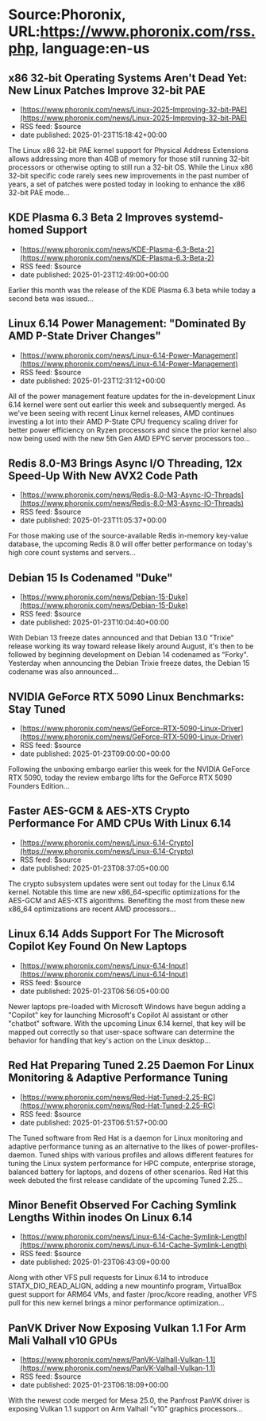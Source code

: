 # Source:Phoronix, URL:https://www.phoronix.com/rss.php, language:en-us

## x86 32-bit Operating Systems Aren't Dead Yet: New Linux Patches Improve 32-bit PAE
 - [https://www.phoronix.com/news/Linux-2025-Improving-32-bit-PAE](https://www.phoronix.com/news/Linux-2025-Improving-32-bit-PAE)
 - RSS feed: $source
 - date published: 2025-01-23T15:18:42+00:00

The Linux x86 32-bit PAE kernel support for Physical Address Extensions allows addressing more than 4GB of memory for those still running 32-bit processors or otherwise opting to still run a 32-bit OS. While the Linux x86 32-bit specific code rarely sees new improvements in the past number of years, a set of patches were posted today in looking to enhance the x86 32-bit PAE mode...

## KDE Plasma 6.3 Beta 2 Improves systemd-homed Support
 - [https://www.phoronix.com/news/KDE-Plasma-6.3-Beta-2](https://www.phoronix.com/news/KDE-Plasma-6.3-Beta-2)
 - RSS feed: $source
 - date published: 2025-01-23T12:49:00+00:00

Earlier this month was the release of the KDE Plasma 6.3 beta while today a second beta was issued...

## Linux 6.14 Power Management: "Dominated By AMD P-State Driver Changes"
 - [https://www.phoronix.com/news/Linux-6.14-Power-Management](https://www.phoronix.com/news/Linux-6.14-Power-Management)
 - RSS feed: $source
 - date published: 2025-01-23T12:31:12+00:00

All of the power management feature updates for the in-development Linux 6.14 kernel were sent out earlier this week and subsequently merged. As we've been seeing with recent Linux kernel releases, AMD continues investing a lot into their AMD P-State CPU frequency scaling driver for better power efficiency on Ryzen processors and since the prior kernel also now being used with the new 5th Gen AMD EPYC server processors too...

## Redis 8.0-M3 Brings Async I/O Threading, 12x Speed-Up With New AVX2 Code Path
 - [https://www.phoronix.com/news/Redis-8.0-M3-Async-IO-Threads](https://www.phoronix.com/news/Redis-8.0-M3-Async-IO-Threads)
 - RSS feed: $source
 - date published: 2025-01-23T11:05:37+00:00

For those making use of the source-available Redis in-memory key-value database, the upcoming Redis 8.0 will offer better performance on today's high core count systems and servers...

## Debian 15 Is Codenamed "Duke"
 - [https://www.phoronix.com/news/Debian-15-Duke](https://www.phoronix.com/news/Debian-15-Duke)
 - RSS feed: $source
 - date published: 2025-01-23T10:04:40+00:00

With Debian 13 freeze dates announced and that Debian 13.0 "Trixie" release working its way toward release likely around August, it's then to be followed by beginning development on Debian 14 codenamed as "Forky". Yesterday when announcing the Debian Trixie freeze dates, the Debian 15 codename was also announced...

## NVIDIA GeForce RTX 5090 Linux Benchmarks: Stay Tuned
 - [https://www.phoronix.com/news/GeForce-RTX-5090-Linux-Driver](https://www.phoronix.com/news/GeForce-RTX-5090-Linux-Driver)
 - RSS feed: $source
 - date published: 2025-01-23T09:00:00+00:00

Following the unboxing embargo earlier this week for the NVIDIA GeForce RTX 5090, today the review embargo lifts for the GeForce RTX 5090 Founders Edition...

## Faster AES-GCM & AES-XTS Crypto Performance For AMD CPUs With Linux 6.14
 - [https://www.phoronix.com/news/Linux-6.14-Crypto](https://www.phoronix.com/news/Linux-6.14-Crypto)
 - RSS feed: $source
 - date published: 2025-01-23T08:37:05+00:00

The crypto subsystem updates were sent out today for the Linux 6.14 kernel. Notable this time are new x86_64-specific optimizations for the AES-GCM and AES-XTS algorithms. Benefiting the most from these new x86_64 optimizations are recent AMD processors...

## Linux 6.14 Adds Support For The Microsoft Copilot Key Found On New Laptops
 - [https://www.phoronix.com/news/Linux-6.14-Input](https://www.phoronix.com/news/Linux-6.14-Input)
 - RSS feed: $source
 - date published: 2025-01-23T06:56:05+00:00

Newer laptops pre-loaded with Microsoft Windows have begun adding a "Copilot" key for launching Microsoft's Copilot AI assistant or other "chatbot" software. With the upcoming Linux 6.14 kernel, that key will be mapped out correctly so that user-space software can determine the behavior for handling that key's action on the Linux desktop...

## Red Hat Preparing Tuned 2.25 Daemon For Linux Monitoring & Adaptive Performance Tuning
 - [https://www.phoronix.com/news/Red-Hat-Tuned-2.25-RC](https://www.phoronix.com/news/Red-Hat-Tuned-2.25-RC)
 - RSS feed: $source
 - date published: 2025-01-23T06:51:57+00:00

The Tuned software from Red Hat is a daemon for Linux monitoring and adaptive performance tuning as an alternative to the likes of power-profiles-daemon. Tuned ships with various profiles and allows different features for tuning the Linux system performance for HPC compute, enterprise storage, balanced battery for laptops, and dozens of other scenarios. Red Hat this week debuted the first release candidate of the upcoming Tuned 2.25...

## Minor Benefit Observed For Caching Symlink Lengths Within inodes On Linux 6.14
 - [https://www.phoronix.com/news/Linux-6.14-Cache-Symlink-Length](https://www.phoronix.com/news/Linux-6.14-Cache-Symlink-Length)
 - RSS feed: $source
 - date published: 2025-01-23T06:43:09+00:00

Along with other VFS pull requests for Linux 6.14 to introduce STATX_DIO_READ_ALIGN, adding a new mountinfo program, VirtualBox guest support for ARM64 VMs, and faster /proc/kcore reading, another VFS pull for this new kernel brings a minor performance optimization...

## PanVK Driver Now Exposing Vulkan 1.1 For Arm Mali Valhall v10 GPUs
 - [https://www.phoronix.com/news/PanVK-Valhall-Vulkan-1.1](https://www.phoronix.com/news/PanVK-Valhall-Vulkan-1.1)
 - RSS feed: $source
 - date published: 2025-01-23T06:18:09+00:00

With the newest code merged for Mesa 25.0, the Panfrost PanVK driver is exposing Vulkan 1.1 support on Arm Valhall "v10" graphics processors...

